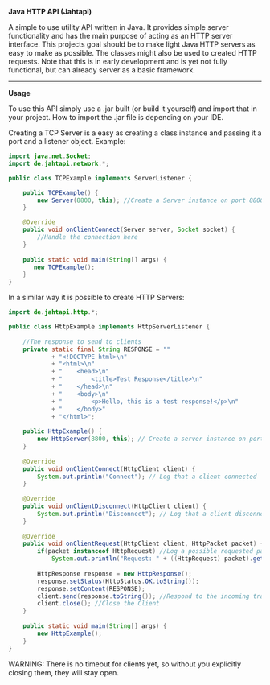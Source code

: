 **Java HTTP API (Jahtapi)**  

A simple to use utility API written in Java. It provides simple server functionality and has the main purpose of acting as an HTTP server interface. This projects goal should be to make light Java HTTP servers as easy to make as possible. The classes might also be used to created HTTP requests. Note that this is in early development and is yet not fully functional, but can already server as a basic framework.

---

**Usage**  

To use this API simply use a .jar built (or build it yourself) and import that in your project. How to import the .jar file is depending on your IDE.

Creating a TCP Server is a easy as creating a class instance and passing it a port and a listener object. Example:
    
```java
import java.net.Socket;
import de.jahtapi.network.*;

public class TCPExample implements ServerListener {

    public TCPExample() {
        new Server(8800, this); //Create a Server instance on port 8800
    }

    @Override
    public void onClientConnect(Server server, Socket socket) {
        //Handle the connection here
    }
    
    public static void main(String[] args) {
       new TCPExample();
    }
}
```
In a similar way it is possible to create HTTP Servers:

```Java
import de.jahtapi.http.*;

public class HttpExample implements HttpServerListener {
    
    //The response to send to clients
    private static final String RESPONSE = ""
            + "<!DOCTYPE html>\n"
            + "<html>\n"
            + "    <head>\n"
            + "        <title>Test Response</title>\n"
            + "    </head>\n"
            + "    <body>\n"
            + "        <p>Hello, this is a test response!</p>\n"
            + "    </body>"
            + "</html>";
    
    public HttpExample() {
        new HttpServer(8800, this); // Create a server instance on port 8800
    }
    
    @Override
    public void onClientConnect(HttpClient client) {
        System.out.println("Connect"); // Log that a client connected
    }
    
    @Override
    public void onClientDisconnect(HttpClient client) {
        System.out.println("Disconnect"); // Log that a client disconnected
    }
    
    @Override
    public void onClientRequest(HttpClient client, HttpPacket packet) {
        if(packet instanceof HttpRequest) //Log a possible requested path
            System.out.println("Request: " + ((HttpRequest) packet).getPath());
        
        HttpResponse response = new HttpResponse();
        response.setStatus(HttpStatus.OK.toString());
        response.setContent(RESPONSE);
        client.send(response.toString()); //Respond to the incoming traffic
        client.close(); //Close the Client
    }
    
    public static void main(String[] args) {
        new HttpExample();
    }
}

```

WARNING: There is no timeout for clients yet, so without you explicitly closing them, they will stay open.